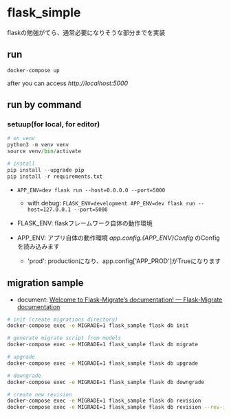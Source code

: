 flask_simple
============

flaskの勉強がてら、通常必要になりそうな部分までを実装

run
---

`docker-compose up`

after you can access *http://localhost:5000*

run by command
--------------

### setuup(for local, for editor)

```py
# on venv
python3 -m venv venv
source venv/bin/activate

# install
pip install --upgrade pip
pip install -r requirements.txt
```

- `APP_ENV=dev flask run --host=0.0.0.0 --port=5000`
  - with debug: `FLASK_ENV=development APP_ENV=dev flask run --host=127.0.0.1 --port=5000`

- FLASK_ENV: flaskフレームワーク自体の動作環境
- APP_ENV: アプリ自体の動作環境 *app.config.{APP_ENV}Config* のConfigを読み込みます
  - 'prod': productionになり、app.config['APP_PROD']がTrueになります

migration sample
----------------

- document: [Welcome to Flask\-Migrate’s documentation\! — Flask\-Migrate documentation](https://flask-migrate.readthedocs.io/en/latest/#command-reference)

```bash
# init (create migrations directory)
docker-compose exec -e MIGRADE=1 flask_sample flask db init

# generate migrate script from models
docker-compose exec -e MIGRADE=1 flask_sample flask db migrate

# upgrade
docker-compose exec -e MIGRADE=1 flask_sample flask db upgrade

# downgrade
docker-compose exec -e MIGRADE=1 flask_sample flask db downgrade

# create new revision
docker-compose exec -e MIGRADE=1 flask_sample flask db revision
docker-compose exec -e MIGRADE=1 flask_sample flask db revision --rev-id 201903081537_createuser
```
